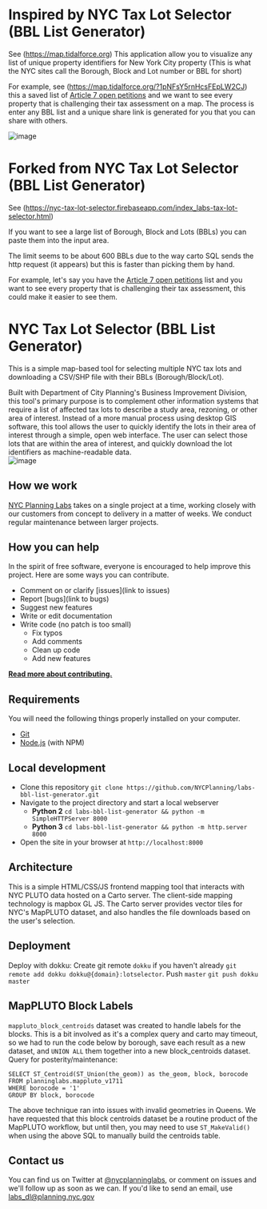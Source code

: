 # Inspired by NYC Tax Lot Selector (BBL List Generator)
See (https://map.tidalforce.org) This application allow you to visualize any list of unique property identifiers for New York City property (This is what the NYC sites call the Borough, Block and Lot number or BBL for short)

For example, see (https://map.tidalforce.org/?1pNFsY5rnHcsFEpLW2CJ) this a saved list of 
[Article 7 open petitions](http://www.nyc.gov/html/taxcomm/html/petitions/petitions.shtml) and we want to see every property that is challenging their tax assessment on a map.  The process is enter any BBL list and a unique share link is generated for you that you can share with others.

![image](https://user-images.githubusercontent.com/167614/41751274-76eb669e-758e-11e8-8adf-9199943a7ae3.png)

# Forked from NYC Tax Lot Selector (BBL List Generator)
See (https://nyc-tax-lot-selector.firebaseapp.com/index_labs-tax-lot-selector.html)

If you want to see a large list of Borough, Block and Lots (BBLs) you can paste them into the input area.

The limit seems to be about 600 BBLs due to the way carto SQL sends the http request (it appears) but this is faster than picking them by hand.

For example, let's say you have the [Article 7 open petitions](http://www.nyc.gov/html/taxcomm/html/petitions/petitions.shtml) list and you want to see every property that is challenging their tax assessment, this could make it easier to see them.

# NYC Tax Lot Selector (BBL List Generator)
This is a simple map-based tool for selecting multiple NYC tax lots and downloading a CSV/SHP file with their BBLs (Borough/Block/Lot).

Built with Department of City Planning's Business Improvement Division, this tool's primary purpose is to complement other information systems that require a list of affected tax lots to describe a study area, rezoning, or other area of interest.  Instead of a more manual process using desktop GIS software, this tool allows the user to quickly identify the lots in their area of interest through a simple, open web interface.  The user can select those lots that are within the area of interest, and quickly download the lot identifiers as machine-readable data.  
![image](https://user-images.githubusercontent.com/167614/41574920-ac60097e-734f-11e8-924e-15005b67f0fd.png)

## How we work

[NYC Planning Labs](https://planninglabs.nyc) takes on a single project at a time, working closely with our customers from concept to delivery in a matter of weeks.  We conduct regular maintenance between larger projects.  

## How you can help

In the spirit of free software, everyone is encouraged to help improve this project.  Here are some ways you can contribute.

- Comment on or clarify [issues](link to issues)
- Report [bugs](link to bugs)
- Suggest new features
- Write or edit documentation
- Write code (no patch is too small)
  - Fix typos
  - Add comments
  - Clean up code
  - Add new features

**[Read more about contributing.](CONTRIBUTING.md)**

## Requirements

You will need the following things properly installed on your computer.

- [Git](https://git-scm.com/)
- [Node.js](https://nodejs.org/) (with NPM)

## Local development

- Clone this repository `git clone https://github.com/NYCPlanning/labs-bbl-list-generator.git`
- Navigate to the project directory and start a local webserver
  - **Python 2** `cd labs-bbl-list-generator && python -m SimpleHTTPServer 8000`
  - **Python 3** `cd labs-bbl-list-generator && python -m http.server 8000`
- Open the site in your browser at `http://localhost:8000`

## Architecture

This is a simple HTML/CSS/JS frontend mapping tool that interacts with NYC PLUTO data hosted on a Carto server.  The client-side mapping technology is mapbox GL JS.  The Carto server provides vector tiles for NYC's MapPLUTO dataset, and also handles the file downloads based on the user's selection.  

## Deployment

Deploy with dokku:
Create git remote `dokku` if you haven't already `git remote add dokku dokku@{domain}:lotselector`.
Push `master` `git push dokku master`

## MapPLUTO Block Labels
`mappluto_block_centroids` dataset was created to handle labels for the blocks.  This is a bit involved as it's a complex query and carto may timeout, so we had to run the code below by borough, save each result as a new dataset, and `UNION ALL` them together into a new block_centroids dataset.  Query for posterity/maintenance:
```
SELECT ST_Centroid(ST_Union(the_geom)) as the_geom, block, borocode FROM planninglabs.mappluto_v1711
WHERE borocode = '1'
GROUP BY block, borocode
```
The above technique ran into issues with invalid geometries in Queens.  We have requested that this block centroids dataset be a routine product of the MapPLUTO workflow, but until then, you may need to use `ST_MakeValid()` when using the above SQL to manually build the centroids table.

## Contact us

You can find us on Twitter at [@nycplanninglabs](https://twitter.com/nycplanninglabs), or comment on issues and we'll follow up as soon as we can. If you'd like to send an email, use [labs_dl@planning.nyc.gov](mailto:labs_dl@planning.nyc.gov)
